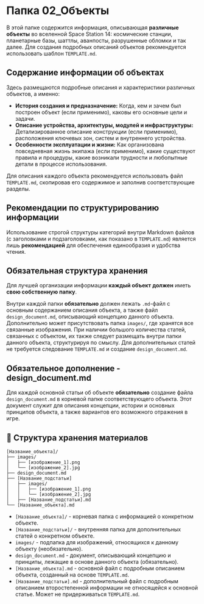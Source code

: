 # Папка 02_Объекты

В этой папке содержится информация, описывающая **различные объекты** во вселенной Space Station 14: космические станции, планетарные базы, шаттлы, аванпосты, разрушенные обломки и так далее. Для создания подробных описаний объектов рекомендуется использовать шаблон `TEMPLATE.md`.

## Содержание информации об объектах

Здесь размещаются подробные описания и характеристики различных объектов, а именно:

- **История создания и предназначение:**  Когда, кем и зачем был построен объект (если применимо), каковы его основные цели и задачи.
- **Описание устройства, архитектуры, модулей и инфраструктуры:**  Детализированное описание конструкции (если применимо), расположения ключевых зон, систем и внутреннего устройства.
- **Особенности эксплуатации и жизни:**  Как организована повседневная жизнь экипажа (если применимо), какие существуют правила и процедуры, какие возникали трудности и любопытные детали в процессе использования.

Для описания каждого объекта рекомендуется использовать файл `TEMPLATE.md`, скопировав его содержимое и заполнив соответствующие разделы.

## Рекомендации по структурированию информации

Использование строгой структуры категорий внутри Markdown файлов (с заголовками и подзаголовками, как показано в `TEMPLATE.md`) является лишь **рекомендацией** для обеспечения единообразия и удобства чтения.

## Обязательная структура хранения

Для лучшей организации информации **каждый объект** **должен** иметь **свою собственную папку**.

Внутри каждой папки **обязательно** должен лежать `.md`-файл с основным содержанием описания объекта, а также файл `design_document.md`, описывающий концепцию данного объекта. Дополнительно может присутствовать папка `images/`, где хранятся все связанные изображения. При наличии большого количества статей, связанных с объектом, их также следует размещать внутри папки данного объекта, структурируя по смыслу. Для дополнительных статей не требуется следование `TEMPLATE.md` и создание `design_document.md`.

## Обязательное дополнение - design_document.md

Для каждой основной статьи об объекте **обязательно** создание файла `design_document.md` в корневой папке соответствующего объекта. Этот документ служит для описания концепции, истории и основных принципов объекта, а также вариантов его возможного отражения в игре.

## 📁 Структура хранения материалов

```
[Название_объекта]/
├── images/
│   ├── [изображение_1].png
│   └── [изображение_2].jpg
├── design_document.md
├── [Название_подстатьи]
│   ├── images/
│   │   ├── [изображение_1].png
│   │   └── [изображение_2].jpg
│   ├── [Название_подстатьи].md
└── [Название_объекта].md
```

- `[Название_объекта]/` - корневая папка с информацией о конкретном объекте.
- `[Название_подстатьи]/` - внутренняя папка для дополнительных статей о конкретном объекте.
- `images/` - подпапка для изображений, относящихся к данному объекту (необязательно).
- `design_document.md` - документ, описывающий концепцию и принципы, лежащие в основе данного объекта (обязательно).
- `[Название_объекта].md` - основной файл с подробным описанием объекта, созданный на основе `TEMPLATE.md`.
- `[Название_подстатьи].md` - дополнительный файл с подробным описанием второстепенной информации не относящейся к основной статье. Может не придерживаться `TEMPLATE.md`.

